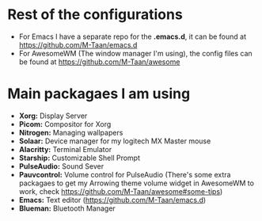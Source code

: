 # Rest of the configurations 
* For Emacs I have a separate repo for the **.emacs.d**, it can be found at https://github.com/M-Taan/emacs.d
* For AwesomeWM (The window manager I'm using), the config files can be found at https://github.com/M-Taan/awesome

# Main packagaes I am using
* **Xorg:** Display Server 
* **Picom:** Compositor for Xorg
* **Nitrogen:** Managing wallpapers
* **Solaar:** Device manager for my logitech MX Master mouse
* **Alacritty:** Terminal Emulator
* **Starship:** Customizable Shell Prompt
* **PulseAudio:** Sound Sever
* **Pauvcontrol:** Volume control for PulseAudio (There's some extra packagaes to get my Arrowing theme volume widget in AwesomeWM to work, check https://github.com/M-Taan/awesome#some-tips)
* **Emacs:** Text editor (https://github.com/M-Taan/emacs.d)
* **Blueman:** Bluetooth Manager
